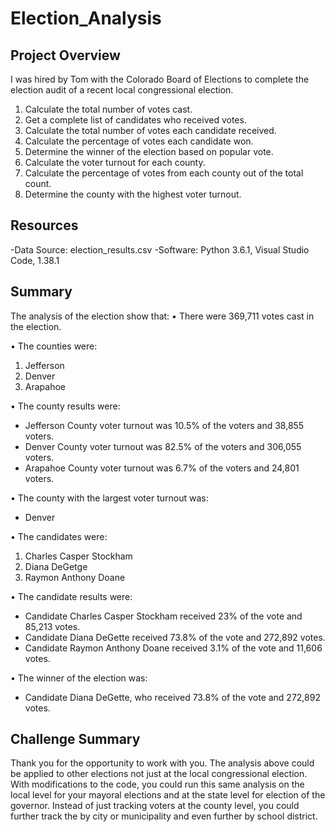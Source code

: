 # Election_Analysis

## Project Overview
I was hired by Tom with the Colorado Board of Elections to complete 	the election audit of a recent local congressional election.

1.	 Calculate the total number of votes cast.	
2.	 Get a complete list of candidates who received votes.
3.	 Calculate the total number of votes each candidate received.
4.	 Calculate the percentage of votes each candidate won.
5.	Determine the winner of the election based on popular vote.
6.	Calculate the voter turnout for each county.
7.	Calculate the percentage of votes from each county out of the total count.
8.	Determine the county with the highest voter turnout.

## Resources
-Data Source: election_results.csv
-Software: Python 3.6.1, Visual Studio Code, 1.38.1

## Summary

The analysis of the election show that:
•	There were 369,711 votes cast in the election.

•	The counties were:
1.	Jefferson
2.	Denver
3.	Arapahoe

•	The county results were:
-	Jefferson County voter turnout was 10.5% of the voters and 38,855 voters.
-	Denver County voter turnout was 82.5% of the voters and 306,055 voters. 
-	Arapahoe County voter turnout was 6.7% of the voters and 24,801 voters.

•	The county with the largest voter turnout was:
-	Denver

•	The candidates were:
1.	Charles Casper Stockham
2.	Diana DeGetge
3.	Raymon Anthony Doane

•	The candidate results were:
-	Candidate Charles Casper Stockham received 23% of the vote and 85,213 votes.
-	Candidate Diana DeGette received 73.8% of the vote and 272,892 votes.
-	Candidate Raymon Anthony Doane received 3.1% of the vote and 11,606 votes.

•	The winner of the election was:
-	Candidate Diana DeGette, who received 73.8% of the vote and 272,892 votes.

## Challenge Summary
Thank you for the opportunity to work with you.  The analysis above could be applied to other elections not just at the local congressional election.  With modifications to the code, you could run this same analysis on the local level for your mayoral elections and at the state level for election of the governor.  Instead of just tracking voters at the county level, you could further track the by city or municipality and even further by school district.  
